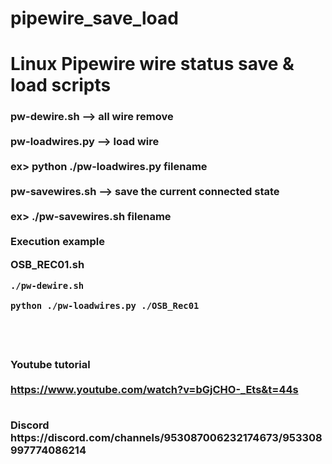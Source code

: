 # pipewire_save_load

<h1>Linux Pipewire wire status save & load scripts</h1>

<h3>
pw-dewire.sh --> all wire remove <br>
<br>
pw-loadwires.py --> load wire<br>
<br>
ex> python ./pw-loadwires.py filename<br>
<br>
pw-savewires.sh --> save the current connected state<br>
<br>
ex> ./pw-savewires.sh filename<br>

  <br>
  Execution example
  
  OSB_REC01.sh
  
    ./pw-dewire.sh

    python ./pw-loadwires.py ./OSB_Rec01
  

<br><br><br>
Youtube tutorial   
<br>
https://www.youtube.com/watch?v=bGjCHO-_Ets&t=44s
  
<br>
Discord
<br>
https://discord.com/channels/953087006232174673/953308997774086214
</h3>




